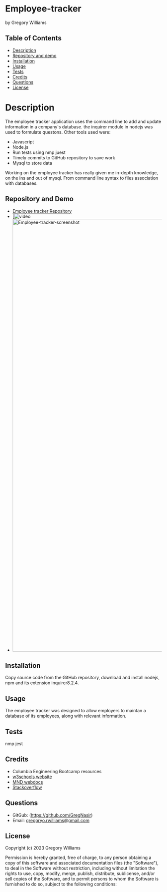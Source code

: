 # Employee-tracker
by Gregory Williams <br>

## Table of Contents
* [Description](#description)
* [Repository and demo](#repository-and-demo)
* [Installation](#installation)
* [Usage](#usage)
* [Tests](#tests)
* [Credits](#credits)
* [Questions](#questions)
* [License](#license)

# Description

The employee tracker application uses the command line to add and update information in a company's database. the inquirer module in nodejs was used to formulate questons. Other tools used were:

* Javascript 
* Node.js
* Run tests using nmp juest
* Timely commits to GitHub repository to save work
* Mysql to store data

Working on the employee tracker has really given me in-depth knowledge, on the ins and out of mysql. From command line syntax to files association with databases.

## Repository and Demo
* <a href="https://github.com/GregNasir/employee-tracker">Employee tracker Repository</a>
* [![video](https://github.com/GregNasir/employee-tracker/assets/63434657/01a9cf7f-5627-4fb6-808d-2a40955e9333)
* <img width="1386" alt="Employee-tracker-screenshot" src="https://github.com/GregNasir/employee-tracker/assets/63434657/68e44b1a-6414-4980-8d56-f04db10750a1">

## Installation

Copy source code from the GitHub repository, download and install nodejs, npm and its extension inquirer8.2.4.

## Usage

The employee tracker was designed to allow employers to maintan a database of its employees, along with relevant information.

## Tests

nmp jest
## Credits

* Columbia Engineering Bootcamp resources
* <a href="https://www.w3schools.com/">w3schools website</a>
* <a href="https://developer.mozilla.org/en-US/">MND webdocs</a>
* <a href="https://stackoverflow.com">Stackoverflow</a>

## Questions

* GitGub: (https://github.com/GregNasir)
* Email: gregoryo.rwilliams@gmail.com

## License
Copyright (c) 2023 Gregory Williams

Permission is hereby granted, free of charge, to any person obtaining a copy
of this software and associated documentation files (the "Software"), to deal
in the Software without restriction, including without limitation the rights
to use, copy, modify, merge, publish, distribute, sublicense, and/or sell
copies of the Software, and to permit persons to whom the Software is
furnished to do so, subject to the following conditions:
